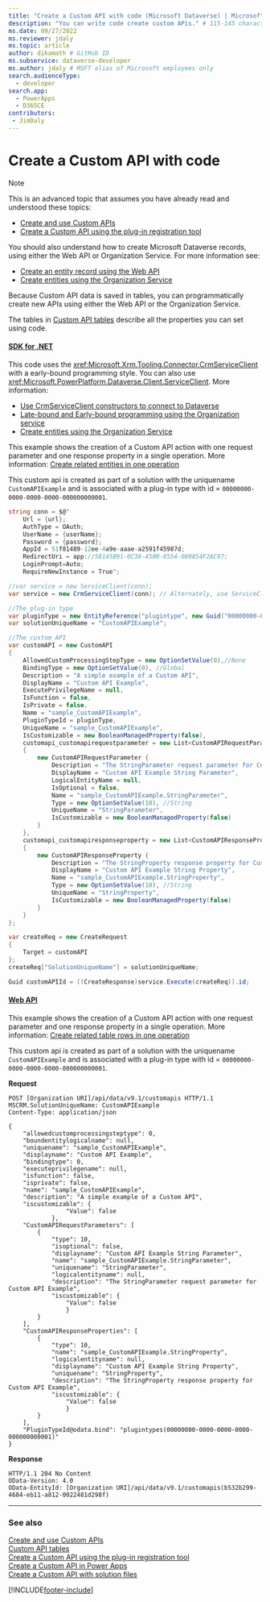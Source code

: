 ```yaml
---
title: "Create a Custom API with code (Microsoft Dataverse) | Microsoft Docs" # Intent and product brand in a unique string of 43-59 chars including spaces
description: "You can write code create custom APis." # 115-145 characters including spaces. This abstract displays in the search result.
ms.date: 09/27/2022
ms.reviewer: jdaly
ms.topic: article
author: dikamath # GitHub ID
ms.subservice: dataverse-developer
ms.author: jdaly # MSFT alias of Microsoft employees only
search.audienceType: 
  - developer
search.app: 
  - PowerApps
  - D365CE
contributors:
 - JimDaly
---
```

# Create a Custom API with code

> [!NOTE]
> This is an advanced topic that assumes you have already read and understood these topics:
> - [Create and use Custom APIs](custom-api.md)
> - [Create a Custom API using the plug-in registration tool](create-custom-api-prt.md)
>
> You should also understand how to create Microsoft Dataverse records, using either the Web API or Organization Service. For more information see:
> - [Create an entity record using the Web API](webapi/create-entity-web-api.md)
> - [Create entities using the Organization Service](org-service/entity-operations-create.md)

Because Custom API data is saved in tables, you can programmatically create new APIs using either the Web API or the Organization Service.

The tables in [Custom API tables](custom-api-tables.md) describe all the properties you can set using code.

#### [SDK for .NET](#tab/sdk)

This code uses the <xref:Microsoft.Xrm.Tooling.Connector.CrmServiceClient> with a early-bound programming style. You can also use <xref:Microsoft.PowerPlatform.Dataverse.Client.ServiceClient>. More information:

- [Use CrmServiceClient constructors to connect to Dataverse](xrm-tooling/use-crmserviceclient-constructors-connect.md)
- [Late-bound and Early-bound programming using the Organization service](org-service/early-bound-programming.md)
- [Create entities using the Organization Service](org-service/entity-operations-create.md)

This example shows the creation of a Custom API action with one request parameter and one response property in a single operation. More information: [Create related entities in one operation](org-service/entity-operations-create.md#create-related-entities-in-one-operation)

This custom api is created as part of a solution with the uniquename `CustomAPIExample` and is associated with a plug-in type with id = `00000000-0000-0000-0000-000000000001`.

```csharp
string conn = $@"
    Url = {url};
    AuthType = OAuth;
    UserName = {userName};
    Password = {password};
    AppId = 51f81489-12ee-4a9e-aaae-a2591f45987d;
    RedirectUri = app://58145B91-0C36-4500-8554-080854F2AC97;
    LoginPrompt=Auto;
    RequireNewInstance = True";

//var service = new ServiceClient(conn);
var service = new CrmServiceClient(conn); // Alternately, use ServiceClient

//The plug-in type
var pluginType = new EntityReference("plugintype", new Guid("00000000-0000-0000-0000-000000000001"));
var solutionUniqueName = "CustomAPIExample";

//The custom API
var customAPI = new CustomAPI
{
    AllowedCustomProcessingStepType = new OptionSetValue(0),//None
    BindingType = new OptionSetValue(0), //Global
    Description = "A simple example of a Custom API",
    DisplayName = "Custom API Example",
    ExecutePrivilegeName = null,
    IsFunction = false,
    IsPrivate = false,
    Name = "sample_CustomAPIExample",
    PluginTypeId = pluginType,
    UniqueName = "sample_CustomAPIExample",
    IsCustomizable = new BooleanManagedProperty(false),
    customapi_customapirequestparameter = new List<CustomAPIRequestParameter>()
    {
        new CustomAPIRequestParameter {
            Description = "The StringParameter request parameter for Custom API Example",
            DisplayName = "Custom API Example String Parameter",
            LogicalEntityName = null,
            IsOptional = false,
            Name = "sample_CustomAPIExample.StringParameter",
            Type = new OptionSetValue(10), //String
            UniqueName = "StringParameter",
            IsCustomizable = new BooleanManagedProperty(false)
        }
    },
    customapi_customapiresponseproperty = new List<CustomAPIResponseProperty>()
    {
        new CustomAPIResponseProperty {
            Description = "The StringProperty response property for Custom API Example",
            DisplayName = "Custom API Example String Property",
            Name = "sample_CustomAPIExample.StringProperty",
            Type = new OptionSetValue(10), //String
            UniqueName = "StringProperty",
            IsCustomizable = new BooleanManagedProperty(false)
        }
    }
};

var createReq = new CreateRequest
{
    Target = customAPI
};
createReq["SolutionUniqueName"] = solutionUniqueName;

Guid customAPIId = ((CreateResponse)service.Execute(createReq)).id;
```

#### [Web API](#tab/webapi)

This example shows the creation of a Custom API action with one request parameter and one response property in a single operation. More information: [Create related table rows in one operation](webapi/create-entity-web-api.md#create-related-table-rows-in-one-operation)

This custom api is created as part of a solution with the uniquename `CustomAPIExample` and is associated with a plug-in type with id = `00000000-0000-0000-0000-000000000001`.

**Request**

```http
POST [Organization URI]/api/data/v9.1/customapis HTTP/1.1
MSCRM.SolutionUniqueName: CustomAPIExample
Content-Type: application/json

{
    "allowedcustomprocessingsteptype": 0,
    "boundentitylogicalname": null,
    "uniquename": "sample_CustomAPIExample",
    "displayname": "Custom API Example",
    "bindingtype": 0,
    "executeprivilegename": null,
    "isfunction": false,
    "isprivate": false,
    "name": "sample_CustomAPIExample",
    "description": "A simple example of a Custom API",
    "iscustomizable": {
                "Value": false
            },
    "CustomAPIRequestParameters": [
        {
            "type": 10,
            "isoptional": false,
            "displayname": "Custom API Example String Parameter",
            "name": "sample_CustomAPIExample.StringParameter",
            "uniquename": "StringParameter",
            "logicalentityname": null,
            "description": "The StringParameter request parameter for Custom API Example",
            "iscustomizable": {
                "Value": false
                }
        }
    ],
    "CustomAPIResponseProperties": [
        {
            "type": 10,
            "name": "sample_CustomAPIExample.StringProperty",
            "logicalentityname": null,
            "displayname": "Custom API Example String Property",
            "uniquename": "StringProperty",
            "description": "The StringProperty response property for Custom API Example",
            "iscustomizable": {
                "Value": false
                }
        }
    ],
    "PluginTypeId@odata.bind": "plugintypes(00000000-0000-0000-0000-000000000001)"
}
```

**Response**

```http
HTTP/1.1 204 No Content
OData-Version: 4.0
OData-EntityId: [Organization URI]/api/data/v9.1/customapis(b532b299-4684-eb11-a812-0022481d298f)
```

---

### See also

[Create and use Custom APIs](custom-api.md)<br/>
[Custom API tables](custom-api-tables.md)<br/>
[Create a Custom API using the plug-in registration tool](create-custom-api-prt.md)<br/>
[Create a Custom API in Power Apps](create-custom-api-maker-portal.md)<br/>
[Create a Custom API with solution files](create-custom-api-solution.md)<br/>

[!INCLUDE[footer-include](../../includes/footer-banner.md)]